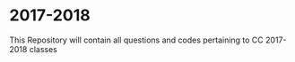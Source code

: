 # 2017-2018
This Repository will contain all questions and codes pertaining to CC 2017-2018 classes 
